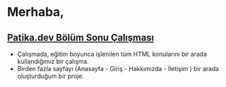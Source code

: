# Merhaba,

## [Patika.dev Bölüm Sonu Çalışması](https://app.patika.dev/moduller/html/bolum-sonu2)

- Çalışmada, eğitim boyunca işlenilen tüm HTML konularını bir arada kullandığımız bir çalışma. 
- Birden fazla sayfayı (Anasayfa - Giriş - Hakkımızda - İletişim )  bir arada oluşturduğum bir proje.

